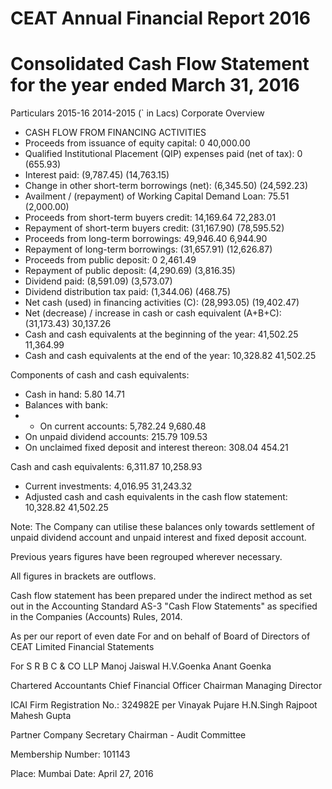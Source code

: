 # CEAT Annual Financial Report 2016

# Consolidated Cash Flow Statement for the year ended March 31, 2016

Particulars 2015-16 2014-2015 (` in Lacs) Corporate Overview

- CASH FLOW FROM FINANCING ACTIVITIES
- Proceeds from issuance of equity capital: 0 40,000.00
- Qualified Institutional Placement (QIP) expenses paid (net of tax): 0 (655.93)
- Interest paid: (9,787.45) (14,763.15)
- Change in other short-term borrowings (net): (6,345.50) (24,592.23)
- Availment / (repayment) of Working Capital Demand Loan: 75.51 (2,000.00)
- Proceeds from short-term buyers credit: 14,169.64 72,283.01
- Repayment of short-term buyers credit: (31,167.90) (78,595.52)
- Proceeds from long-term borrowings: 49,946.40 6,944.90
- Repayment of long-term borrowings: (31,657.91) (12,626.87)
- Proceeds from public deposit: 0 2,461.49
- Repayment of public deposit: (4,290.69) (3,816.35)
- Dividend paid: (8,591.09) (3,573.07)
- Dividend distribution tax paid: (1,344.06) (468.75)
- Net cash (used) in financing activities (C): (28,993.05) (19,402.47)
- Net (decrease) / increase in cash or cash equivalent (A+B+C): (31,173.43) 30,137.26
- Cash and cash equivalents at the beginning of the year: 41,502.25 11,364.99
- Cash and cash equivalents at the end of the year: 10,328.82 41,502.25

Components of cash and cash equivalents:

- Cash in hand: 5.80 14.71
- Balances with bank:
- - On current accounts: 5,782.24 9,680.48
- On unpaid dividend accounts: 215.79 109.53
- On unclaimed fixed deposit and interest thereon: 308.04 454.21

Cash and cash equivalents: 6,311.87 10,258.93
- Current investments: 4,016.95 31,243.32
- Adjusted cash and cash equivalents in the cash flow statement: 10,328.82 41,502.25

Note: The Company can utilise these balances only towards settlement of unpaid dividend account and unpaid interest and fixed deposit account.

Previous years figures have been regrouped wherever necessary.

All figures in brackets are outflows.

Cash flow statement has been prepared under the indirect method as set out in the Accounting Standard AS-3 "Cash Flow Statements" as specified in the Companies (Accounts) Rules, 2014.

As per our report of even date For and on behalf of Board of Directors of CEAT Limited Financial Statements

For S R B C & CO LLP Manoj Jaiswal H.V.Goenka Anant Goenka

Chartered Accountants Chief Financial Officer Chairman Managing Director

ICAI Firm Registration No.: 324982E per Vinayak Pujare H.N.Singh Rajpoot Mahesh Gupta

Partner Company Secretary Chairman - Audit Committee

Membership Number: 101143

Place: Mumbai Date: April 27, 2016